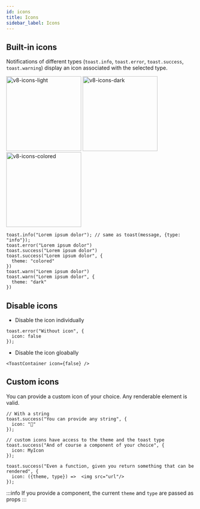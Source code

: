 ```yaml
---
id: icons
title: Icons
sidebar_label: Icons
---
```


## Built-in icons

Notifications of different types (`toast.info`, `toast.error`, `toast.success`, `toast.warning`) display an icon associated with the selected type.

<img width="200" alt="v8-icons-light" src="https://user-images.githubusercontent.com/5574267/130860515-c9cf2b64-88b4-4711-971f-9149ec497152.png"/>
<img width="200" alt="v8-icons-dark" src="https://user-images.githubusercontent.com/5574267/130860512-3a165ce6-7af3-4c24-8e81-f3f5a4561841.png"/>
<img width="200" alt="v8-icons-colored" src="https://user-images.githubusercontent.com/5574267/130860506-750d2799-fb73-45cf-971a-7f4f3f8f48ce.png"/>

```tsx
toast.info("Lorem ipsum dolor"); // same as toast(message, {type: "info"});
toast.error("Lorem ipsum dolor")
toast.success("Lorem ipsum dolor")
toast.success("Lorem ipsum dolor", {
  theme: "colored"
})
toast.warn("Lorem ipsum dolor")
toast.warn("Lorem ipsum dolor", {
  theme: "dark"
})
```

## Disable icons

- Disable the icon individually
```tsx
toast.error("Without icon", {
  icon: false
});
```

- Disable the icon gloabally
```tsx
<ToastContainer icon={false} />
```

## Custom icons

You can provide a custom icon of your choice. Any renderable element is valid.

```tsx
// With a string
toast.success("You can provide any string", {
  icon: "🚀"
});

// custom icons have access to the theme and the toast type
toast.success("And of course a component of your choice", {
  icon: MyIcon
});

toast.success("Even a function, given you return something that can be rendered", {
  icon: ({theme, type}) =>  <img src="url"/>
});
```

:::info If you provide a component, the current `theme` and `type` are passed as props
:::